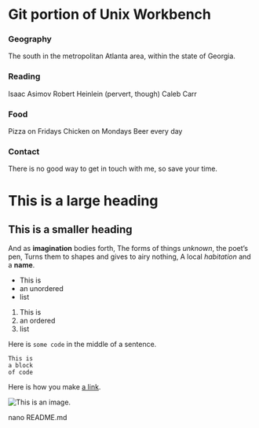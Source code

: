 # Git portion of Unix Workbench

### Geography

The south in the metropolitan Atlanta area, within the state of Georgia.

### Reading
Isaac Asimov
Robert Heinlein (pervert, though)
Caleb Carr

### Food
Pizza on Fridays
Chicken on Mondays
Beer every day

### Contact
There is no good way to get in touch with me, so save your time.


# This is a large heading

## This is a smaller heading

And as **imagination** bodies forth,
The forms of things *unknown*, the poet’s pen,
Turns them to shapes and gives to airy nothing,
A local *habitation* and a **name**.

- This is
- an unordered
- list

1. This is
2. an ordered
3. list

Here is `some code` in the middle of a sentence.

```
This is
a block
of code
```

Here is how you make [a link](https://www.wikipedia.org/).

![This is an image.](https://github.com/yihui/xaringan/releases/download/v0.0.2/karl-moustache.jpg)

nano README.md
